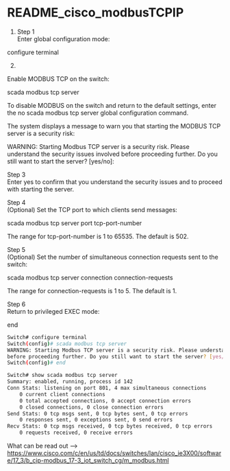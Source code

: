 <H1>README_cisco_modbusTCPIP</H1>


1.  Step 1	
Enter global configuration mode:

configure terminal

2. 
Enable MODBUS TCP on the switch:

scada modbus tcp server

To disable MODBUS on the switch and return to the default settings, enter the no scada modbus tcp server global configuration command.

The system displays a message to warn you that starting the MODBUS TCP server is a security risk:

WARNING: Starting Modbus TCP server is a security risk. Please understand the security issues involved before proceeding further. Do you still want to start the server? [yes/no]:

Step 3	
Enter yes to confirm that you understand the security issues and to proceed with starting the server.

Step 4	
(Optional) Set the TCP port to which clients send messages:

scada modbus tcp server port tcp-port-number

The range for tcp-port-number is 1 to 65535. The default is 502.

Step 5	
(Optional) Set the number of simultaneous connection requests sent to the switch:

scada modbus tcp server connection connection-requests

The range for connection-requests is 1 to 5. The default is 1.

Step 6	
Return to privileged EXEC mode:

end

```bash
Switch# configure terminal
Switch(config)# scada modbus tcp server
WARNING: Starting Modbus TCP server is a security risk. Please understand the security issues involved 
before proceeding further. Do you still want to start the server? [yes/no]: y
Switch(config)# end

Switch# show scada modbus tcp server
Summary: enabled, running, process id 142
Conn Stats: listening on port 801, 4 max simultaneous connections
    0 current client connections
    0 total accepted connections, 0 accept connection errors
    0 closed connections, 0 close connection errors
Send Stats: 0 tcp msgs sent, 0 tcp bytes sent, 0 tcp errors
    0 responses sent, 0 exceptions sent, 0 send errors
Recv Stats: 0 tcp msgs received, 0 tcp bytes received, 0 tcp errors
    0 requests received, 0 receive errors
```

What can be read out 
--> https://www.cisco.com/c/en/us/td/docs/switches/lan/cisco_ie3X00/software/17_3/b_cip-modbus_17-3_iot_switch_cg/m_modbus.html